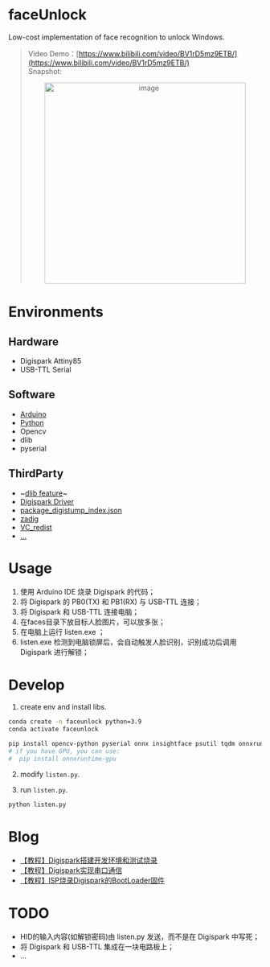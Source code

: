 # faceUnlock
Low-cost implementation of face recognition to unlock Windows.    
> Video Demo：[https://www.bilibili.com/video/BV1rD5mz9ETB/](https://www.bilibili.com/video/BV1rD5mz9ETB/)    
> Snapshot:    
> <p align="center"><img src="https://github.com/user-attachments/assets/4b315d68-0056-4b60-85f8-f165b188acd9" alt="image" width="400"/></p>


# Environments
## Hardware
- Digispark Attiny85
- USB-TTL Serial


## Software
- [Arduino](https://www.arduino.cc/en/Main/Software)
- [Python](https://www.python.org/downloads/)
- Opencv
- dlib
- pyserial


## ThirdParty
- ~[dlib feature](https://xfxuezhang.lanzouo.com/ibMSz2u5pjeb)~
- [Digispark Driver](https://raw.githubusercontent.com/songxf1024/faceUnlock/refs/heads/main/thirdparty/Digistump.Drivers.zip)
- [package_digistump_index.json](https://raw.githubusercontent.com/songxf1024/faceUnlock/refs/heads/main/thirdparty/package_digistump_index.json)
- [zadig](https://raw.githubusercontent.com/songxf1024/faceUnlock/refs/heads/main/thirdparty/zadig-2.9.exe)
- [VC_redist](https://learn.microsoft.com/zh-cn/cpp/windows/latest-supported-vc-redist?view=msvc-170)
- [...](https://github.com/songxf1024/faceUnlock/tree/main/thirdparty)


# Usage
1. 使用 Arduino IDE 烧录 Digispark 的代码；
2. 将 Digispark 的 PB0(TX) 和 PB1(RX) 与 USB-TTL 连接；
3. 将 Digispark 和 USB-TTL 连接电脑；
4. 在faces目录下放目标人脸图片，可以放多张；
5. 在电脑上运行 listen.exe ；
6. listen.exe 检测到电脑锁屏后，会自动触发人脸识别，识别成功后调用 Digispark 进行解锁；


# Develop
1. create env and install libs.    
```bash
conda create -n faceunlock python=3.9
conda activate faceunlock

pip install opencv-python pyserial onnx insightface psutil tqdm onnxruntime
# if you have GPU, you can use:
#  pip install onnxruntime-gpu
```

2. modify `listen.py`.    

3. run `listen.py`.    
```bash
python listen.py
```

# Blog
- [【教程】Digispark搭建开发环境和测试烧录](https://xfxuezhang.blog.csdn.net/article/details/147400007)
- [【教程】Digispark实现串口通信](https://xfxuezhang.blog.csdn.net/article/details/147404668)
- [【教程】ISP烧录Digispark的BootLoader固件](https://xfxuezhang.blog.csdn.net/article/details/147524103)


# TODO
- HID的输入内容(如解锁密码)由 listen.py 发送，而不是在 Digispark 中写死；
- 将 Digispark 和 USB-TTL 集成在一块电路板上；
- ...



